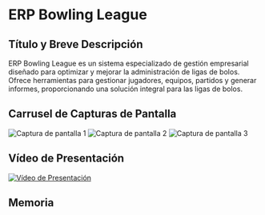 # ERP Bowling League

## Título y Breve Descripción
ERP Bowling League es un sistema especializado de gestión empresarial diseñado para optimizar y mejorar la administración de ligas de bolos. Ofrece herramientas para gestionar jugadores, equipos, partidos y generar informes, proporcionando una solución integral para las ligas de bolos.

## Carrusel de Capturas de Pantalla
<!-- Inserta aquí las capturas de pantalla del ERP Bowling League -->
![Captura de pantalla 1](link_a_la_imagen_1)
![Captura de pantalla 2](link_a_la_imagen_2)
![Captura de pantalla 3](link_a_la_imagen_3)

## Vídeo de Presentación
<!-- Inserta aquí el vídeo de presentación del ERP Bowling League -->
[![Vídeo de Presentación](enlace_al_thumbnail_del_video)](enlace_al_video)

## Memoria
<!-- Inserta aquí la memoria del proyecto ERP Bowling League -->

